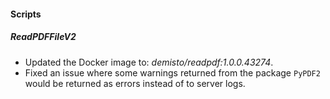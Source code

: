 
#### Scripts
##### ReadPDFFileV2
- Updated the Docker image to: *demisto/readpdf:1.0.0.43274*.
- Fixed an issue where some warnings returned from the package `PyPDF2` would be returned as errors instead of to server logs.

